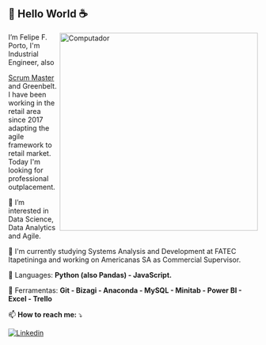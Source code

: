 <!---
- 👋 Hi, I’m @felipefporto
- 👀 I’m interested in ...
- 🌱 I’m currently learning ...
- 💞️ I’m looking to collaborate on ...
- 📫 How to reach me ...

felipefporto/felipefporto is a ✨ special ✨ repository because its `README.md` (this file) appears on your GitHub profile.
You can click the Preview link to take a look at your changes.
--->

## 👋 Hello World :coffee:
<img src="https://raw.githubusercontent.com/MicaelliMedeiros/micaellimedeiros/master/image/computer-illustration.png" min-width="400px" max-width="400px" width="400px" align="right" alt="Computador">

<p align="left"> 
  I’m Felipe F. Porto, I'm Industrial Engineer, also 
  
  <a href="https://www.scrumstudy.com/certification/verify?type=SMC&number=868458" target="_blank" rel="noopener noreferrer" alt="Scrum Master (SMC)"></a>
  
  
  [Scrum Master](https://www.scrumstudy.com/certification/verify?type=SMC&number=868458) and Greenbelt. 
  I have been working in the retail area since 2017 adapting the agile framework to retail market. 
  Today I'm looking for professional outplacement. 
  
  👀 I’m interested in Data Science, Data Analytics and Agile.
  
  🔭 I'm currently studying Systems Analysis and Development at FATEC Itapetininga and working on Americanas SA as Commercial Supervisor.
</p>

<p align="left">
  🦄 Languages: <strong> Python (also Pandas) - JavaScript.</strong>
</p>

<p align="left">
  💼 Ferramentas: <strong> Git - Bizagi - Anaconda - MySQL - Minitab - Power BI - Excel - Trello </strong>
</p>

<p align="left">
  📫 <strong>How to reach me:</strong> ⤵️
</p>

<p align="left">
  <a href="https://www.linkedin.com/in/felipe-f-porto/" target="_blank" rel="noopener noreferrer">
    <img src="https://img.shields.io/badge/-Linkedin-0e76a8?style=flat-square&logo=Linkedin&logoColor=white" alt="Linkedin">
  </a>
</p>  

